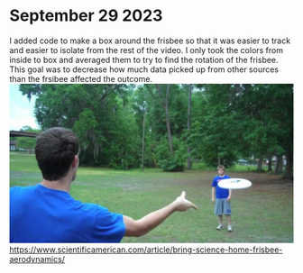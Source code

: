 # September 29 2023
I added code to make a box around the frisbee so that it was easier to track and easier to isolate from the rest of the video. I only took the colors from inside to box and averaged them to try to find the rotation of the frisbee. This goal was to decrease how much data picked up from other sources than the frsibee affected the outcome.
![frisbee](frisbee.jpeg)
https://www.scientificamerican.com/article/bring-science-home-frisbee-aerodynamics/
